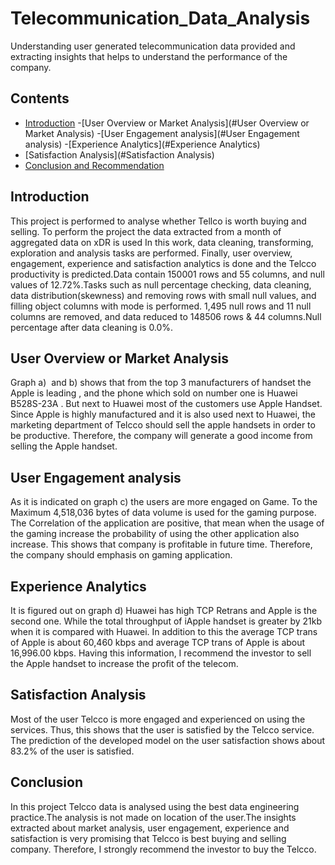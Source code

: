 # Telecommunication_Data_Analysis
Understanding user generated telecommunication data provided and extracting insights that helps to understand the performance of the company.
## Contents
- [Introduction](#Introduction)
-[User Overview or Market Analysis](#User Overview or Market Analysis)
-[User Engagement analysis](#User Engagement analysis)
-[Experience Analytics](#Experience Analytics)
- [Satisfaction Analysis](#Satisfaction Analysis)
- [Conclusion and Recommendation](#Conclusion)
## Introduction
This project is performed to analyse whether Tellco is worth buying and selling. To perform the project the data extracted from a month of aggregated data on xDR is used In this work, data cleaning, transforming, exploration and analysis tasks are performed. Finally, user overview, engagement, experience and satisfaction analytics is done and the Telcco productivity is predicted.Data contain 150001 rows and  55 columns, and null values of 12.72%.Tasks such as null percentage checking, data cleaning, data distribution(skewness) and removing rows with small null values, and filling object columns with mode is performed. 1,495  null rows and 11 null columns are removed, and data reduced to 148506 rows & 44 columns.Null percentage after data cleaning is 0.0%.
## User Overview or Market Analysis
Graph a)  and b) shows that from the top 3 manufacturers of handset the Apple is leading , and the phone which sold on number one is Huawei B528S-23A .
But next to Huawei most of the customers use Apple Handset.
Since Apple is highly manufactured and it is also used next to Huawei, the marketing department of Telcco should sell the apple handsets in order to be productive.
Therefore, the company will generate a good income from selling the Apple handset.
## User Engagement analysis
As it is indicated on graph c) the users are more engaged on Game. 
To the Maximum 4,518,036 bytes of data volume is used for the gaming purpose.
The Correlation of the application are positive, that mean when the usage of the gaming increase the probability of using the other application also increase.
This shows that company is profitable in future time. 
Therefore, the company should emphasis on gaming application. 
## Experience Analytics
It is figured out on graph d) Huawei has high TCP Retrans and Apple is the second one.
While the total throughput of iApple handset is greater by 21kb when it is compared with Huawei.
In addition to this the average TCP trans of Apple is about 60,460 kbps and average TCP trans of Apple is about 16,996.00 kbps.
Having this information, I recommend the investor to sell the Apple handset to increase the profit of the telecom. 
## Satisfaction Analysis
Most of the user Telcco is more engaged and experienced on using the services.
Thus, this shows that the user is satisfied by the Telcco service. 
The prediction of the developed model on the user satisfaction shows about 83.2% of the user is satisfied.
## Conclusion
In this project Telcco data is analysed using the best data engineering practice.The analysis is not made on location of the user.The insights extracted about market analysis, user engagement, experience and satisfaction is very promising that Telcco is best buying and selling company.
Therefore, I strongly recommend the investor to buy the Telcco.
